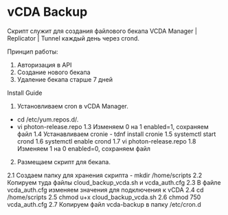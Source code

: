 # vCDA Backup

Скрипт служит для создания файлового бекапа VCDA Manager | Replicator | Tunnel каждый день через crond.

Принцип работы:
1. Авторизация в API
2. Создание нового бекапа
3. Удаление бекапа старше 7 дней


Install Guide

1. Установливаем cron в vCDA Manager.
  - cd /etc/yum.repos.d/.
  - vi photon-release.repo
  1.3 Изменяем 0 на 1 enabled=1, сохраняем файл
  1.4 Устанавливаем cronie - tdnf install cronie
  1.5 systemctl start crond
  1.6 systemctl enable crond
  1.7 vi photon-release.repo
  1.8 Изменяем 1 на 0 enabled=0, сохраняем файл


2. Размещаем скрипт для бекапа.

  2.1 Создаем папку для хранения скрипта - mkdir /home/scripts
  2.2 Копируем туда файлы cloud_backup_vcda.sh и vcda_auth.cfg
  2.3 В файле vcda_auth.cfg изменяем значения для подключения к vCDA
  2.4 cd /home/scripts
  2.5 chmod u+x cloud_backup_vcda.sh
  2.6 chmod 750 vcda_auth.cfg
  2.7 Копируем файл vcda-backup в папку /etc/cron.d
